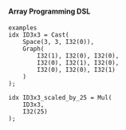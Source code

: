 
#### Array Programming DSL

  
```
examples
idx ID3x3 = Cast(
	Space(3, 3, I32(0)),
	Graph(
		I32(1), I32(0), I32(0),
		I32(0), I32(1), I32(0),
		I32(0), I32(0), I32(1)
	)
);

idx ID3x3_scaled_by_25 = Mul(
	ID3x3,
	I32(25)
);
  

```